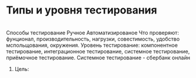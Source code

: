 # Типы и уровня тестирования
<br> Способы тестирование 
 Ручное
 Автоматизированое
 Что проверяют: фунционал, производительность, нагрузки, совестимость, удобство мспольщования, окружения.
 Уровень тестирование: компонентное тестирование, интеграционное тестирование, системное тестирование, приёмочное тестирование.
 Системное тестирование - сбербанк онлайн
 1. Цель: 
